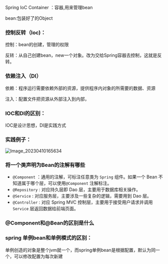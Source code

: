 Spring IoC Container ：容器,用来管理bean

bean:包装好了的Object

### 控制反转（Ioc)：

控制：bean的创建，管理的权限

反转：从自己创建bean，new一个对象。改为交给Spring容器去控制，这就是反转。

### 依赖注入（DI）

依赖：程序运行需要依赖外部的资源，提供程序内对象的所需要的数据、资源

注入：配置文件把资源从外部注入到内部，

### IOC和DI的区别： 

IOC是设计思想，DI是实践方式

### 实践例子：

![Image_20230410165634](D:\MyNote\图片\Image_20230410165634.png)

### 将一个类声明为Bean的注解有哪些

- `@Component` ：通用的注解，可标注任意类为 `Spring` 组件。如果一个 Bean 不知道属于哪个层，可以使用`@Component` 注解标注。
- `@Repository` : 对应持久层即 Dao 层，主要用于数据库相关操作。
- `@Service` : 对应服务层，主要涉及一些复杂的逻辑，需要用到 Dao 层。
- `@Controller` : 对应 Spring MVC 控制层，主要用于接受用户请求并调用 `Service` 层返回数据给前端页面。

### @Component和@Bean的区别是什么



### spring 单例bean和单例模式的区别：

单例创造的对象是整个jvm就一个，而spring单例bean是根据配置，默认为同一个，可以修改配置为每次新建

